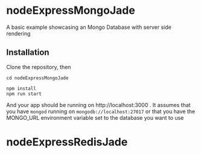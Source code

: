 # nodeExpressMongoJade

A basic example showcasing an Mongo Database with server side rendering

## Installation

Clone the repository, then

```
cd nodeExpressMongoJade

npm install
npm run start
```

And your app should be running on http://localhost:3000 . It assumes that you have `mongod` running on `mongodb://localhost:27017` or that you have the MONGO_URL environment variable set to the database you want to use
# nodeExpressRedisJade
